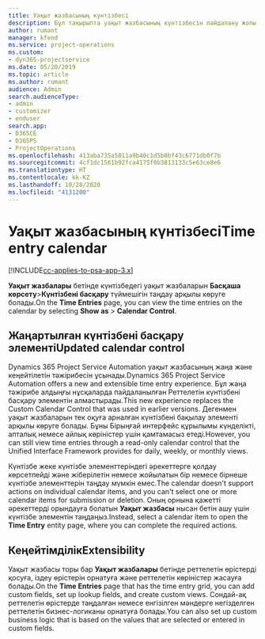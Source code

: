 ```yaml
---
title: Уақыт жазбасының күнтізбесі
description: Бұл тақырыпта уақыт жазбасының күнтізбесін пайдалану жолы туралы ақпарат берілген.
author: rumant
manager: kfend
ms.service: project-operations
ms.custom:
- dyn365-projectservice
ms.date: 05/20/2019
ms.topic: article
ms.author: rumant
audience: Admin
search.audienceType:
- admin
- customizer
- enduser
search.app:
- D365CE
- D365PS
- ProjectOperations
ms.openlocfilehash: 413aba735a5011a9b40c1d5b0bf43c6771db0f7b
ms.sourcegitcommit: 4cf1dc1561b92fca4175f0b3813133c5e63ce8e6
ms.translationtype: HT
ms.contentlocale: kk-KZ
ms.lasthandoff: 10/28/2020
ms.locfileid: "4131200"
---
```

# <a name="time-entry-calendar"></a><span data-ttu-id="750b2-103">Уақыт жазбасының күнтізбесі</span><span class="sxs-lookup"><span data-stu-id="750b2-103">Time entry calendar</span></span>

[!INCLUDE[cc-applies-to-psa-app-3.x](../includes/cc-applies-to-psa-app-3x.md)]

<span data-ttu-id="750b2-104">**Уақыт жазбалары** бетінде күнтізбедегі уақыт жазбаларын **Басқаша көрсету**\>**Күнтізбені басқару** түймешігін таңдау арқылы көруге болады.</span><span class="sxs-lookup"><span data-stu-id="750b2-104">On the **Time Entries** page, you can view the time entries on the calendar by selecting **Show as** \> **Calendar Control**.</span></span>

## <a name="updated-calendar-control"></a><span data-ttu-id="750b2-105">Жаңартылған күнтізбені басқару элементі</span><span class="sxs-lookup"><span data-stu-id="750b2-105">Updated calendar control</span></span>

<span data-ttu-id="750b2-106">Dynamics 365 Project Service Automation уақыт жазбасының жаңа және кеңейтілетін тәжірибесін ұсынады.</span><span class="sxs-lookup"><span data-stu-id="750b2-106">Dynamics 365 Project Service Automation offers a new and extensible time entry experience.</span></span> <span data-ttu-id="750b2-107">Бұл жаңа тәжірибе алдыңғы нұсқаларда пайдаланылған Реттелетін күнтізбені басқару элементін алмастырады.</span><span class="sxs-lookup"><span data-stu-id="750b2-107">This new experience replaces the Custom Calendar Control that was used in earlier versions.</span></span> <span data-ttu-id="750b2-108">Дегенмен уақыт жазбаларын тек оқуға арналған күнтізбені бақылау элементі арқылы көруге болады. Бұны Бірыңғай интерфейс құрылымы күнделікті, апталық немесе айлық көріністер үшін қамтамасыз етеді.</span><span class="sxs-lookup"><span data-stu-id="750b2-108">However, you can still view time entries through a read-only calendar control that the Unified Interface Framework provides for daily, weekly, or monthly views.</span></span>

<span data-ttu-id="750b2-109">Күнтізбе жеке күнтізбе элементтеріндегі әрекеттерге қолдау көрсетпейді және жіберілетін немесе жойылатын бір немесе бірнеше күнтізбе элементтерін таңдау мүмкін емес.</span><span class="sxs-lookup"><span data-stu-id="750b2-109">The calendar doesn't support actions on individual calendar items, and you can't select one or more calendar items for submission or deletion.</span></span> <span data-ttu-id="750b2-110">Оның орнына қажетті әрекеттерді орындауға болатын **Уақыт жазбасы** нысан бетін ашу үшін күнтізбе элементін таңдаңыз.</span><span class="sxs-lookup"><span data-stu-id="750b2-110">Instead, select a calendar item to open the **Time Entry** entity page, where you can complete the required actions.</span></span>

## <a name="extensibility"></a><span data-ttu-id="750b2-111">Кеңейтімділік</span><span class="sxs-lookup"><span data-stu-id="750b2-111">Extensibility</span></span>

<span data-ttu-id="750b2-112">Уақыт жазбасы торы бар **Уақыт жазбалары** бетінде реттелетін өрістерді қосуға, іздеу өрістерін орнатуға және реттелетін көріністер жасауға болады.</span><span class="sxs-lookup"><span data-stu-id="750b2-112">On the **Time Entries** page that has the time entry grid, you can add custom fields, set up lookup fields, and create custom views.</span></span> <span data-ttu-id="750b2-113">Сондай-ақ реттелетін өрістерде таңдалған немесе енгізілген мәндерге негізделген реттелетін бизнес-логиканы орнатуға болады.</span><span class="sxs-lookup"><span data-stu-id="750b2-113">You can also set up custom business logic that is based on the values that are selected or entered in custom fields.</span></span>

